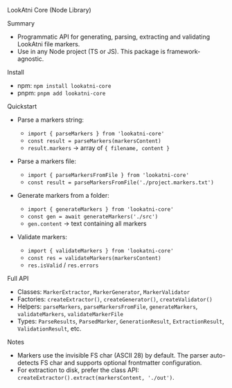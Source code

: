 LookAtni Core (Node Library)

Summary
- Programmatic API for generating, parsing, extracting and validating LookAtni file markers.
- Use in any Node project (TS or JS). This package is framework-agnostic.

Install
- npm: `npm install lookatni-core`
- pnpm: `pnpm add lookatni-core`

Quickstart
- Parse a markers string:
  - `import { parseMarkers } from 'lookatni-core'`
  - `const result = parseMarkers(markersContent)`
  - `result.markers` → array of `{ filename, content }`

- Parse a markers file:
  - `import { parseMarkersFromFile } from 'lookatni-core'`
  - `const result = parseMarkersFromFile('./project.markers.txt')`

- Generate markers from a folder:
  - `import { generateMarkers } from 'lookatni-core'`
  - `const gen = await generateMarkers('./src')`
  - `gen.content` → text containing all markers

- Validate markers:
  - `import { validateMarkers } from 'lookatni-core'`
  - `const res = validateMarkers(markersContent)`
  - `res.isValid` / `res.errors`

Full API
- Classes: `MarkerExtractor`, `MarkerGenerator`, `MarkerValidator`
- Factories: `createExtractor()`, `createGenerator()`, `createValidator()`
- Helpers: `parseMarkers`, `parseMarkersFromFile`, `generateMarkers`, `validateMarkers`, `validateMarkerFile`
- Types: `ParseResults`, `ParsedMarker`, `GenerationResult`, `ExtractionResult`, `ValidationResult`, etc.

Notes
- Markers use the invisible FS char (ASCII 28) by default. The parser auto-detects FS char and supports optional frontmatter configuration.
- For extraction to disk, prefer the class API: `createExtractor().extract(markersContent, './out')`.


